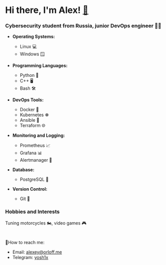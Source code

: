 # Hi there, I'm Alex! [👋](https://raw.githubusercontent.com/thinkerou/thinkerou/master/wave.gif) 
### Cybersecurity student from Russia, junior DevOps engineer 👨‍💻

- **Operating Systems:** 
  - Linux 💻
  - Windows 🪟
  
- **Programming Languages:**
  - Python 🐍
  - C++ 🖥️
  - Bash 🛠️

- **DevOps Tools:**
  - Docker 🐳
  - Kubernetes ☸️ 
  - Ansible 🤖
  - Terraform 🌐

- **Monitoring and Logging:**
  - Prometheus 📈
  - Grafana 📊
  - Alertmanager 🚨

- **Database:**
  - PostgreSQL 🐘

- **Version Control:**
  - Git 📜

### Hobbies and Interests

Tuning motorcycles 🏍️, video games 🎮

#
📱How to reach me:
- Email: alexey@orloff.me
- Telegram: [yosh1x](https://t.me/yosh1x)
#
